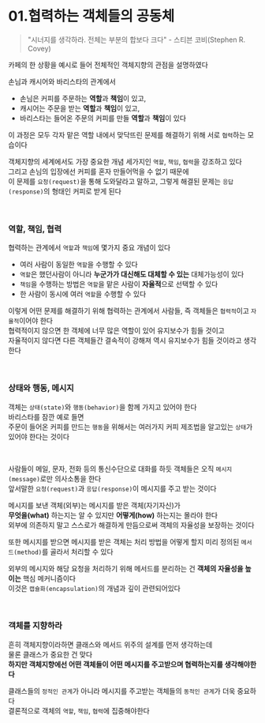 # 01.협력하는 객체들의 공동체

> "시너지를 생각하라. 전체는 부분의 합보다 크다"  - 스티븐 코비(Stephen R. Covey)

카페의 한 상황을 예시로 들어 전체적인 객체지향의 관점을 설명하였다

손님과 캐시어와 바리스타의 관계에서

- 손님은 커피를 주문하는 **역할**과 **책임**이 있고,
- 캐시어는 주문을 받는 **역할**과 **책임**이 있고,
- 바리스타는 들어온 주문의 커피를 만들 **역할**과 **책임**이 있다

이 과정은 모두 각자 맡은 역할 내에서 맞닥뜨린 문제를 해결하기 위해 서로 `협력`하는 모습이다

객체지향의 세계에서도 가장 중요한 개념 세가지인 `역할`, `책임`, `협력`을 강조하고 있다  
그리고 손님의 입장에선 커피를 혼자 만들어먹을 수 없기 때문에  
이 문제를 `요청(request)`을 통해 도와달라고 말하고, 그렇게 해결된 문제는 `응답(response)`의 형태인 커피로 받게 된다

<br>

### 역할, 책임, 협력

협력하는 관계에서 `역할`과 `책임`에 몇가지 중요 개념이 있다
- 여러 사람이 동일한 `역할`을 수행할 수 있다
- `역할`은 했던사람이 아니라 **누군가가 대신해도 대체할 수 있는** 대체가능성이 있다
- `책임`을 수행하는 방법은 `역할`을 맡은 사람이 **자율적**으로 선택할 수 있다
- 한 사람이 동시에 여러 `역할`을 수행할 수 있다

이렇게 어떤 문제를 해결하기 위해 협력하는 관계에서 사람들, 즉 객체들은 `협력적`이고 `자율적`이어야 한다  
협력적이지 않으면 한 객체에 너무 많은 역할이 있어 유지보수가 힘들 것이고  
자율적이지 않다면 다른 객체들간 결속적이 강해져 역시 유지보수가 힘들 것이라고 생각한다

<br>

### 상태와 행동, 메시지

객체는 `상태(state)`와 `행동(behavior)`을 함께 가지고 있어야 한다  
바리스타를 잠깐 예로 들면  
주문이 들어온 커피를 만드는 `행동`을 위해서는 여러가지 커피 제조법을 알고있는 `상태`가 있어야 한다는 것이다

<br>

사람들이 메일, 문자, 전화 등의 통신수단으로 대화를 하듯 객체들은 오직 `메시지(message)`로만 의사소통을 한다  
앞서말한 `요청(request)`과 `응답(response)`이 메시지를 주고 받는 것이다

메시지를 보낸 객체(외부)는 메시지를 받은 객체(자기자신)가  
**무엇을(what)** 하는지는 알 수 있지만 **어떻게(how)** 하는지는 몰라야 한다  
외부에 의존하지 말고 스스로가 해결하게 만듬으로써 객체의 자율성을 보장하는 것이다

또한 메시지를 받으면 메시지를 받은 객체는 처리 방법을 어떻게 할지 미리 정의된 `메서드(method)`를 골라서 처리할 수 있다

외부의 메시지와 해당 요청을 처리하기 위해 메서드를 분리하는 건 **객체의 자율성을 높이는** 핵심 메커니즘이다  
이것은 `캡슐화(encapsulation)`의 개념과 깊이 관련되어있다

<br>

### 객체를 지향하라

흔히 객체지향이라하면 클래스와 메서드 위주의 설계를 먼저 생각하는데    
물론 클래스가 중요한 건 맞다  
**하지만 객체지향에선 어떤 객체들이 어떤 메시지를 주고받으며 협력하는지를 생각해야한다**

클래스들의 `정적인 관계`가 아니라 메시지를 주고받는 객체들의 `동적인 관계`가 더욱 중요하다  
결론적으로 객체의 `역할`, `책임`, `협력`에 집중해야한다

